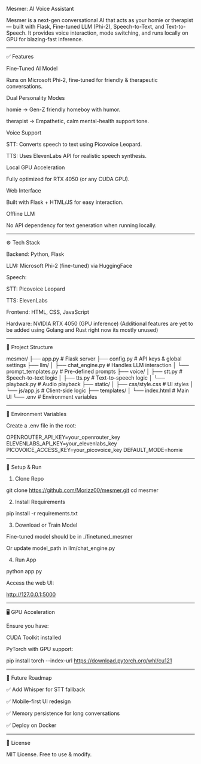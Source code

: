 Mesmer: AI Voice Assistant

Mesmer is a next-gen conversational AI that acts as your homie or therapist — built with Flask, Fine-tuned LLM (Phi-2), Speech-to-Text, and Text-to-Speech. It provides voice interaction, mode switching, and runs locally on GPU for blazing-fast inference.


---

✅ Features

Fine-Tuned AI Model

Runs on Microsoft Phi-2, fine-tuned for friendly & therapeutic conversations.


Dual Personality Modes

homie → Gen-Z friendly homeboy with humor.

therapist → Empathetic, calm mental-health support tone.


Voice Support

STT: Converts speech to text using Picovoice Leopard.

TTS: Uses ElevenLabs API for realistic speech synthesis.


Local GPU Acceleration

Fully optimized for RTX 4050 (or any CUDA GPU).


Web Interface

Built with Flask + HTML/JS for easy interaction.


Offline LLM

No API dependency for text generation when running locally.




---

⚙ Tech Stack

Backend: Python, Flask

LLM: Microsoft Phi-2 (fine-tuned) via HuggingFace

Speech:

STT: Picovoice Leopard

TTS: ElevenLabs


Frontend: HTML, CSS, JavaScript

Hardware: NVIDIA RTX 4050 (GPU inference)
(Additional features are yet to be added using Golang and Rust right now its mostly unused)



---

📂 Project Structure

mesmer/
├── app.py                   # Flask server
├── config.py                # API keys & global settings
├── llm/
│   ├── chat_engine.py       # Handles LLM interaction
│   └── prompt_templates.py  # Pre-defined prompts
├── voice/
│   ├── stt.py               # Speech-to-text logic
│   ├── tts.py               # Text-to-speech logic
│   └── playback.py          # Audio playback
├── static/
│   ├── css/style.css        # UI styles
│   └── js/app.js            # Client-side logic
├── templates/
│   └── index.html           # Main UI
└── .env                     # Environment variables


---

🔑 Environment Variables

Create a .env file in the root:

OPENROUTER_API_KEY=your_openrouter_key
ELEVENLABS_API_KEY=your_elevenlabs_key
PICOVOICE_ACCESS_KEY=your_picovoice_key
DEFAULT_MODE=homie


---

🚀 Setup & Run

1. Clone Repo

git clone https://github.com/Morizz00/mesmer.git
cd mesmer

2. Install Requirements

pip install -r requirements.txt

3. Download or Train Model

Fine-tuned model should be in ./finetuned_mesmer

Or update model_path in llm/chat_engine.py


4. Run App

python app.py

Access the web UI:

http://127.0.0.1:5000


---

🖥 GPU Acceleration

Ensure you have:

CUDA Toolkit installed

PyTorch with GPU support:


pip install torch --index-url https://download.pytorch.org/whl/cu121


---

🔮 Future Roadmap

✅ Add Whisper for STT fallback

✅ Mobile-first UI redesign

✅ Memory persistence for long conversations

✅ Deploy on Docker



---

📜 License

MIT License. Free to use & modify.
